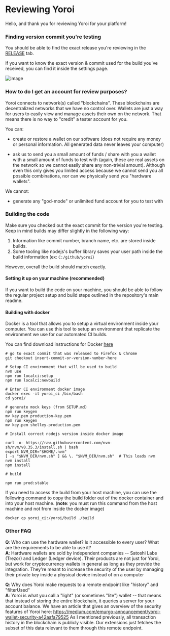 # Reviewing Yoroi

Hello, and thank you for reviewing Yoroi for your platform!

### Finding version commit you're testing

You should be able to find the exact release you're reviewing in the [RELEASE](https://github.com/Emurgo/yoroi-frontend/releases) tab.

If you want to know the exact version & commit used for the build you've received, you can find it inside the settings page.

![image](https://user-images.githubusercontent.com/2608559/84115683-6d48d880-aa69-11ea-92b3-f36954f1227f.png)

### How to do I get an account for review purposes?

Yoroi connects to network(s) called "blockchains". These blockchains are decentralized networks that we have no control over. Wallets are just a way for users to easily view and manage assets their own on the network. That means there is no way to "credit" a tester account for you.

You can:

- create or restore a wallet on our software (does not require any money or personal information. All generated data never leaves your computer)

- ask us to send you a small amount of funds / share with you a wallet with a small amount of funds to test with (again, these are real assets on the network so we cannot easily share any non-trivial amount). Although even this only gives you limited access because we cannot send you all possible combinations, nor can we physically send you "hardware wallets".

We cannot:

- generate any "god-mode" or unlimited fund account for you to test with

### Building the code

Make sure you checked out the exact commit for the version you're testing. Keep in mind builds may differ slightly in the following way:

1) Information like commit number, branch name, etc. are stored inside builds.
1) Some tooling like nodejs's buffer library saves your user path inside the build information (ex: `C:/github/yoroi`)

However, overall the build should match exactly.

#### Setting it up on your machine (recommended)

If you want to build the code on your machine, you should be able to follow the regular project setup and build steps outlined in the repository's main readme.

#### Building with docker

Docker is a tool that allows you to setup a virtual environment inside your computer. You can use this tool to setup an environment that replicate the environment we use for our automated CI builds.

You can find download instructions for Docker [here](https://docs.docker.com/get-docker/)

```
# go to exact commit that was released to Firefox & Chrome
git checkout insert-commit-or-version-number-here

# Setup CI environment that will be used to build
nvm use
npm run localci:setup
npm run localci:newbuild

# Enter CI environment docker image
docker exec -it yoroi_ci /bin/bash
cd yoroi/

# generate mock keys (from SETUP.md)
npm run keygen
mv key.pem production-key.pem
npm run keygen
mv key.pem shelley-production.pem

# Install correct nodejs version inside docker image

curl -o- https://raw.githubusercontent.com/nvm-sh/nvm/v0.35.3/install.sh | bash
export NVM_DIR="$HOME/.nvm"
[ -s "$NVM_DIR/nvm.sh" ] && \. "$NVM_DIR/nvm.sh"  # This loads nvm
nvm install
npm install

# build

npm run prod:stable
```

If you need to access the build from your host machine, you can use the following command to copy the build folder out of the docker container and into your host machine. (**note**: you must run this command from the host machine and not from inside the docker image)
```
docker cp yoroi_ci:/yoroi/build ./build
```

### Other FAQ

**Q**: Who can use the hardware wallet? Is it accessible to every user? What are the requirements to be able to use it? \
**A**: Hardware wallets are sold by independent companies -- Satoshi Labs (Trezor) and Ledger (Ledger device). Their products are not just for Yoroi, but work for cryptocurrency wallets in general as long as they provide the integration. They're meant to increase the security of the user by managing their private key inside a physical device instead of on a computer

**Q**: Why does Yoroi make requests to a remote endpoint like "history" and "filterUsed" \
**A**: Yoroi is what you call a "light" (or sometimes "lite") wallet -- that means that instead of storing the entire blockchain, it queries a server for your account balance. We have an article that gives an overview of the security features of Yoroi here: https://medium.com/emurgo-announcement/yoroi-wallet-security-a42aafa79525
As I mentioned previously, all transaction history in the blockchain is publicly visible. Our extensions just fetches the subset of this data relevant to them through this remote endpoint.
